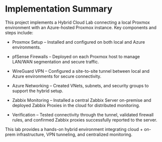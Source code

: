 # Implementation Summary

This project implements a Hybrid Cloud Lab connecting a local Proxmox environment with an Azure-hosted Proxmox instance. Key components and steps include:

 - Proxmox Setup – Installed and configured on both local and Azure environments.

 - pfSense Firewalls – Deployed on each Proxmox host to manage LAN/WAN segmentation and secure traffic.

 - WireGuard VPN – Configured a site-to-site tunnel between local and Azure environments for secure connectivity.

 - Azure Networking – Created VNets, subnets, and security groups to support the hybrid setup.

 - Zabbix Monitoring – Installed a central Zabbix Server on-premise and deployed Zabbix Proxies in the cloud for distributed monitoring.

 - Verification – Tested connectivity through the tunnel, validated firewall rules, and confirmed Zabbix proxies successfully reported to the server.

This lab provides a hands-on hybrid environment integrating cloud + on-prem infrastructure, VPN tunneling, and centralized monitoring.
